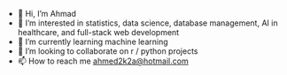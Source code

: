 - 👋 Hi, I’m Ahmad
- 👀 I’m interested in statistics, data science, database management, AI in healthcare, and full-stack web development
- 🌱 I’m currently learning machine learning
- 💞️ I’m looking to collaborate on r / python projects
- 📫 How to reach me ahmed2k2a@hotmail.com

<!---
ahalansari/ahalansari is a ✨ special ✨ repository because its `README.md` (this file) appears on your GitHub profile.
You can click the Preview link to take a look at your changes.
--->
